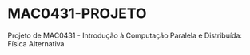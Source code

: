 # MAC0431-PROJETO
Projeto de MAC0431 - Introdução à Computação Paralela e Distribuída: Física Alternativa
